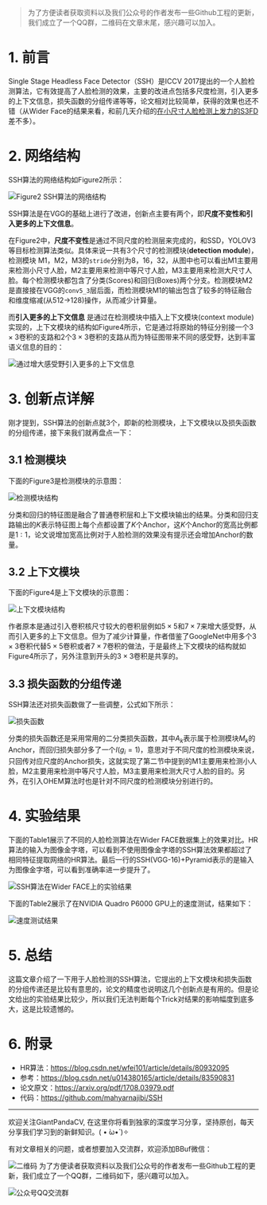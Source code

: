 > 为了方便读者获取资料以及我们公众号的作者发布一些Github工程的更新，我们成立了一个QQ群，二维码在文章末尾，感兴趣可以加入。
# 1. 前言
Single Stage Headless Face Detector（SSH）是ICCV 2017提出的一个人脸检测算法，它有效提高了人脸检测的效果，主要的改进点包括多尺度检测，引入更多的上下文信息，损失函数的分组传递等等，论文相对比较简单，获得的效果也还不错（从Wider Face的结果来看，和前几天介绍的[在小尺寸人脸检测上发力的S3FD](https://mp.weixin.qq.com/s/XrCY91IrfKBVOKPeIcJOGA) 差不多）。


# 2. 网络结构
SSH算法的网络结构如Figure2所示：

![Figure2 SSH算法的网络结构](https://img-blog.csdnimg.cn/20200517165352674.png?x-oss-process=image/watermark,type_ZmFuZ3poZW5naGVpdGk,shadow_10,text_aHR0cHM6Ly9ibG9nLmNzZG4ubmV0L2p1c3Rfc29ydA==,size_16,color_FFFFFF,t_70)

SSH算法是在VGG的基础上进行了改进，创新点主要有两个，即**尺度不变性和引入更多的上下文信息**。

在Figure2中，**尺度不变性**是通过不同尺度的检测层来完成的，和SSD，YOLOV3等目标检测算法类似。具体来说一共有$3$个尺寸的检测模块(**detection module**)，检测模块 M1，M2，M3的`stride`分别为$8$，$16$，$32$，从图中也可以看出M1主要用来检测小尺寸人脸，M2主要用来检测中等尺寸人脸，M3主要用来检测大尺寸人脸。每个检测模块都包含了分类(Scores)和回归(Boxes)两个分支。检测模块M2是直接接在VGG的`conv5_3`层后面，而检测模块M1的输出包含了较多的特征融合和维度缩减(从$512$->$128$)操作，从而减少计算量。

而**引入更多的上下文信息** 是通过在检测模块中插入上下文模块(context module)实现的，上下文模块的结构如Figure4所示，它是通过将原始的特征分别接一个$3\times 3$卷积的支路和$2$个$3\times 3$卷积的支路从而为特征图带来不同的感受野，达到丰富语义信息的目的：

![通过增大感受野引入更多的上下文信息](https://img-blog.csdnimg.cn/20200517170139663.png?x-oss-process=image/watermark,type_ZmFuZ3poZW5naGVpdGk,shadow_10,text_aHR0cHM6Ly9ibG9nLmNzZG4ubmV0L2p1c3Rfc29ydA==,size_16,color_FFFFFF,t_70)
# 3. 创新点详解
刚才提到，SSH算法的创新点就$3$个，即新的检测模块，上下文模块以及损失函数的分组传递，接下来我们就再盘点一下：

## 3.1 检测模块

下面的Figure3是检测模块的示意图：

![检测模块结构](https://img-blog.csdnimg.cn/20200517171033623.png?x-oss-process=image/watermark,type_ZmFuZ3poZW5naGVpdGk,shadow_10,text_aHR0cHM6Ly9ibG9nLmNzZG4ubmV0L2p1c3Rfc29ydA==,size_16,color_FFFFFF,t_70)

分类和回归的特征图是融合了普通卷积层和上下文模块输出的结果。分类和回归支路输出的$K$表示特征图上每个点都设置了$K$个Anchor，这$K$个Anchor的宽高比例都是$1:1$，论文说增加宽高比例对于人脸检测的效果没有提示还会增加Anchor的数量。


## 3.2 上下文模块
下面的Figure4是上下文模块的示意图：

![上下文模块结构](https://img-blog.csdnimg.cn/20200517173754463.png?x-oss-process=image/watermark,type_ZmFuZ3poZW5naGVpdGk,shadow_10,text_aHR0cHM6Ly9ibG9nLmNzZG4ubmV0L2p1c3Rfc29ydA==,size_16,color_FFFFFF,t_70)

作者原本是通过引入卷积核尺寸较大的卷积层例如$5\times 5$和$7\times 7$来增大感受野，从而引入更多的上下文信息。但为了减少计算量，作者借鉴了GoogleNet中用多个$3\times 3$卷积代替$5\times 5$卷积或者$7\times 7$卷积的做法，于是最终上下文模块的结构就如Figure4所示了，另外注意到开头的$3\times 3$卷积是共享的。

## 3.3 损失函数的分组传递
SSH算法还对损失函数做了一些调整，公式如下所示：

![损失函数](https://img-blog.csdnimg.cn/20200517174749185.png)

分类的损失函数还是采用常用的二分类损失函数，其中$A_k$表示属于检测模块$M_k$的Anchor，而回归损失部分多了一个$I(g_i=1)$，意思对于不同尺度的检测模块来说，只回传对应尺度的Anchor损失，这就实现了第二节中提到的M1主要用来检测小人脸，M2主要用来检测中等尺寸人脸，M3主要用来检测大尺寸人脸的目的。另外，在引入OHEM算法时也是针对不同尺度的检测模块分别进行的。


# 4. 实验结果
下面的Table1展示了不同的人脸检测算法在Wider FACE数据集上的效果对比。HR算法的输入为图像金字塔，可以看到不使用图像金字塔的SSH算法效果都超过了相同特征提取网络的HR算法。最后一行的SSH(VGG-16)+Pyramid表示的是输入为图像金字塔，可以看到准确率进一步提升了。


![SSH算法在Wider FACE上的实验结果](https://img-blog.csdnimg.cn/20200517175800752.png?x-oss-process=image/watermark,type_ZmFuZ3poZW5naGVpdGk,shadow_10,text_aHR0cHM6Ly9ibG9nLmNzZG4ubmV0L2p1c3Rfc29ydA==,size_16,color_FFFFFF,t_70)

下面的Table2展示了在NVIDIA Quadro P6000 GPU上的速度测试，结果如下：

![速度测试结果](https://img-blog.csdnimg.cn/20200517180113680.png)

# 5. 总结
这篇文章介绍了一下用于人脸检测的SSH算法，它提出的上下文模块和损失函数的分组传递还是比较有意思的，论文的精度也说明这几个创新点是有用的。但是论文给出的实验结果比较少，所以我们无法判断每个Trick对结果的影响幅度到底多大，这是比较遗憾的。

# 6. 附录
- HR算法：https://blog.csdn.net/wfei101/article/details/80932095
- 参考：https://blog.csdn.net/u014380165/article/details/83590831
- 论文原文：https://arxiv.org/pdf/1708.03979.pdf
- 代码：https://github.com/mahyarnajibi/SSH

---------------------------------------------------------------------------

欢迎关注GiantPandaCV, 在这里你将看到独家的深度学习分享，坚持原创，每天分享我们学习到的新鲜知识。( • ̀ω•́ )✧

有对文章相关的问题，或者想要加入交流群，欢迎添加BBuf微信：

![二维码](https://img-blog.csdnimg.cn/20200110234905879.png?x-oss-process=image/watermark,type_ZmFuZ3poZW5naGVpdGk,shadow_10,text_aHR0cHM6Ly9ibG9nLmNzZG4ubmV0L2p1c3Rfc29ydA==,size_16,color_FFFFFF,t_70)
为了方便读者获取资料以及我们公众号的作者发布一些Github工程的更新，我们成立了一个QQ群，二维码如下，感兴趣可以加入。

![公众号QQ交流群](https://img-blog.csdnimg.cn/20200517190745584.png#pic_center)